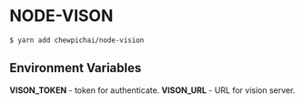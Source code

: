 # NODE-VISON

    $ yarn add chewpichai/node-vision

## Environment Variables

**VISON_TOKEN** - token for authenticate.
**VISON_URL** - URL for vision server.
